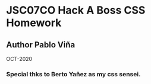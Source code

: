 # JSC07CO Hack A Boss CSS Homework
## Author Pablo Viña 
OCT-2020
### Special thks to Berto Yañez as my css sensei.
